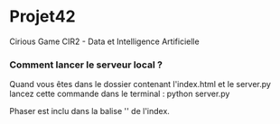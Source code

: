 # Projet42
Cirious Game CIR2 - Data et Intelligence Artificielle

### Comment lancer le serveur local ?
Quand vous êtes dans le dossier contenant l'index.html et le server.py lancez cette commande dans le terminal : python server.py

Phaser est inclu dans la balise '<head>' de l'index.
